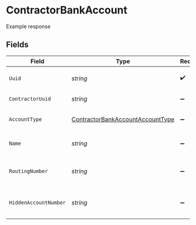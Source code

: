 # ContractorBankAccount

Example response


## Fields

| Field                                                                                           | Type                                                                                            | Required                                                                                        | Description                                                                                     |
| ----------------------------------------------------------------------------------------------- | ----------------------------------------------------------------------------------------------- | ----------------------------------------------------------------------------------------------- | ----------------------------------------------------------------------------------------------- |
| `Uuid`                                                                                          | *string*                                                                                        | :heavy_check_mark:                                                                              | UUID of the bank account                                                                        |
| `ContractorUuid`                                                                                | *string*                                                                                        | :heavy_minus_sign:                                                                              | UUID of the employee                                                                            |
| `AccountType`                                                                                   | [ContractorBankAccountAccountType](../../Models/Components/ContractorBankAccountAccountType.md) | :heavy_minus_sign:                                                                              | Bank account type                                                                               |
| `Name`                                                                                          | *string*                                                                                        | :heavy_minus_sign:                                                                              | Name for the bank account                                                                       |
| `RoutingNumber`                                                                                 | *string*                                                                                        | :heavy_minus_sign:                                                                              | The bank account's routing number                                                               |
| `HiddenAccountNumber`                                                                           | *string*                                                                                        | :heavy_minus_sign:                                                                              | Masked bank account number                                                                      |